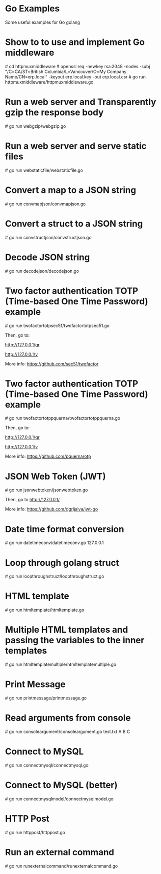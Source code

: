 # Go Examples
Some useful examples for Go golang

# Show to to use and implement Go middleware
\# cd httpmuxmiddleware
\# openssl req -newkey rsa:2048 -nodes -subj "/C=CA/ST=British Columbia/L=Vancouver/O=My Company Name/CN=erp.local" -keyout erp.local.key -out erp.local.csr
\# go run httpmuxmiddleware/httpmuxmiddleware.go

# Run a web server and Transparently gzip the response body
\# go run webgzip/webgzip.go

# Run a web server and serve static files
\# go run webstaticfile/webstaticfile.go

# Convert a map to a JSON string
\# go run convmapjson/convmapjson.go

# Convert a struct to a JSON string
\# go run convstructjson/convstructjson.go

# Decode JSON string
\# go run decodejson/decodejson.go

# Two factor authentication TOTP (Time-based One Time Password) example
\# go run twofactortotpsec51/twofactortotpsec51.go

Then, go to:

http://127.0.0.1/qr

http://127.0.0.1/v

More info: https://github.com/sec51/twofactor

# Two factor authentication TOTP (Time-based One Time Password) example
\# go run twofactortotppquerna/twofactortotppquerna.go

Then, go to:

http://127.0.0.1/qr

http://127.0.0.1/v

More info: https://github.com/pquerna/otp

# JSON Web Token (JWT)
\# go run jsonwebtoken/jsonwebtoken.go

Then, go to http://127.0.0.1/

More info: https://github.com/dgrijalva/jwt-go

# Date time format conversion
\# go run datetimeconv/datetimeconv.go 127.0.0.1

# Loop through golang struct
\# go run loopthroughstruct/loopthroughstruct.go

# HTML template
\# go run htmltemplate/htmltemplate.go

# Multiple HTML templates and passing the variables to the inner templates
\# go run htmltemplatemultiple/htmltemplatemultiple.go

# Print Message
\# go run printmessage/printmessage.go

# Read arguments from console
\# go run consoleargument/consoleargument.go test.txt A B C

# Connect to MySQL
\# go run connectmysql/connectmysql.go

# Connect to MySQL (better)
\# go run connectmysqlmodel/connectmysqlmodel.go

# HTTP Post
\# go run httppost/httppost.go

# Run an external command
\# go run runexternalcommand/runexternalcommand.go
